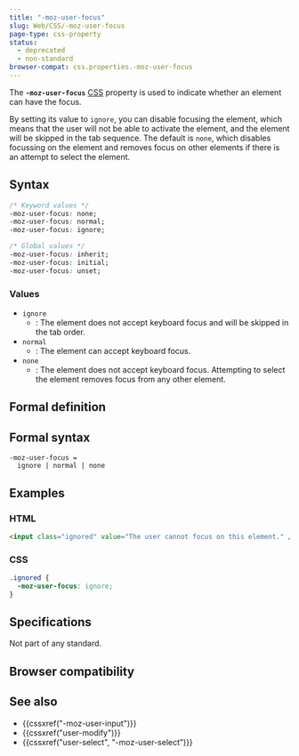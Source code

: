 ```yaml
---
title: "-moz-user-focus"
slug: Web/CSS/-moz-user-focus
page-type: css-property
status:
  - deprecated
  - non-standard
browser-compat: css.properties.-moz-user-focus
---
```


 

The **`-moz-user-focus`** [CSS](/Web/CSS) property is used to indicate whether an element can have the focus.

By setting its value to `ignore`, you can disable focusing the element, which means that the user will not be able to activate the element, and the element will be skipped in the tab sequence.
The default is `none`, which disables focussing on the element and removes focus on other elements if there is an attempt to select the element.

## Syntax

```css
/* Keyword values */
-moz-user-focus: none;
-moz-user-focus: normal;
-moz-user-focus: ignore;

/* Global values */
-moz-user-focus: inherit;
-moz-user-focus: initial;
-moz-user-focus: unset;
```

### Values

- `ignore`
  - : The element does not accept keyboard focus and will be skipped in the tab order.
- `normal`
  - : The element can accept keyboard focus.
- `none`
  - : The element does not accept keyboard focus.
    Attempting to select the element removes focus from any other element.

## Formal definition



## Formal syntax

```plain
-moz-user-focus =
  ignore | normal | none
```

## Examples

### HTML

```html
<input class="ignored" value="The user cannot focus on this element." />
```

### CSS

```css
.ignored {
  -moz-user-focus: ignore;
}
```

## Specifications

Not part of any standard.

## Browser compatibility



## See also

- {{cssxref("-moz-user-input")}}
- {{cssxref("user-modify")}}
- {{cssxref("user-select", "-moz-user-select")}}
